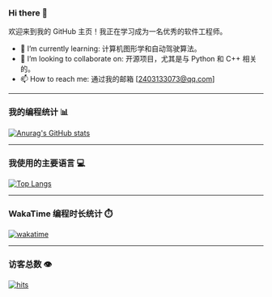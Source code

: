 

### Hi there 👋

欢迎来到我的 GitHub 主页！我正在学习成为一名优秀的软件工程师。

- 🌱 I’m currently learning: 计算机图形学和自动驾驶算法。
- 👯 I’m looking to collaborate on: 开源项目，尤其是与 Python 和 C++ 相关的。
- 📫 How to reach me: 通过我的邮箱 [2403133073@qq.com]

---

### 我的编程统计 📊

[![Anurag's GitHub stats](https://github-readme-stats.vercel.app/api?username=ChenxiMoon&show_icons=true&theme=vue)](https://github.com/ChenxiMoon/github-readme-stats)

---

### 我使用的主要语言 💻

[![Top Langs](https://github-readme-stats.vercel.app/api/top-langs/?username=ChenxiMoon&layout=compact&theme=vue)](https://github.com/ChenxiMoon/github-readme-stats)

---

### WakaTime 编程时长统计 ⏱️

[![wakatime](https://github-readme-stats.vercel.app/api/wakatime?username=ChenxiMoon&theme=vue)](https://wakatime.com/@ChenxiMoon)

---

### 访客总数 👁️

[![hits](https://hits.seeyou.design/plant/count.svg?username=ChenxiMoon&theme=dark)](https://hits.seeyou.design/)
